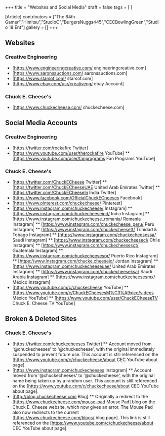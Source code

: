 +++
title = "Websites and Social Media"
draft = false
tags = [ ]

[Article]
contributors = ["The 64th Gamer","Himitsu","StudioC","BurgersNuggs445","CECBowlingGreen","Studio 18 Ent"]
gallery = []
+++
## Websites ##

### Creative Engineering ###

* [https://www.engineeringcreative.com/ engineeringcreative.com]
* [https://www.aaronsauctions.com/ aaronsauctions.com]
* [https://www.starsof.com/ starsof.com]
* [https://www.ebay.com/usr/creativeng/ ebay Account]

### Chuck E. Cheese's ###

* [https://www.chuckecheese.com/ chuckecheese.com]

## Social Media Accounts ##

### Creative Engineering ###

* [https://twitter.com/rockafire Twitter]
* [https://www.youtube.com/user/therockafire YouTube]
** [https://www.youtube.com/user/fanprograms Fan Programs YouTube]

### Chuck E. Cheese's ###

* [https://twitter.com/ChuckECheese Twitter]
** [https://twitter.com/ChuckECheeseUAE United Arab Emirates Twitter]
** [https://twitter.com/ChuckECheeseIn India Twitter]
* [https://www.facebook.com/OfficialChuckECheeses Facebook]
* [https://www.pinterest.com/chuckecheese/ Pinterest]
* [https://www.instagram.com/chuckecheese/ Instagram]
** [https://www.instagram.com/chuckecheeseind/ India Instagram]
** [https://www.instagram.com/chuckecheese_romania/ Romania Instagram]
** [https://www.instagram.com/chuckecheese_peru/ Peru Instagram]
** [https://www.instagram.com/chuckecheesett/ Trinidad & Tobago Instagram]
** [https://www.instagram.com/chuckecheesessa/ Saudi Instagram]
** [https://www.instagram.com/chuckecheesecl/ Chile Instagram]
** [https://www.instagram.com/chuckecheesesgt/ Guatemala Instagram]
** [https://www.instagram.com/chuckecheesespr/ Puerto Rico Instagram]
** [https://www.instagram.com/chucke.cheesejo/ Jordan Instagram]
** [https://www.instagram.com/chuckecheeseuae/ United Arab Emirates Instagram]
** [https://www.instagram.com/chuckecheeseksa/ Saudi Arabia Instagram]
** [https://www.instagram.com/chuckecheesesmx/ México Instagram]
* [https://www.youtube.com/c/chuckecheese YouTube]
** [https://www.youtube.com/c/ChuckECheesesM%C3%A9xico/videos México YouTube]
** [https://www.youtube.com/user/ChuckECheeseTV Chuck E. Cheese TV YouTube]

## Broken & Deleted Sites ##

### Chuck E. Cheese's ###

* [https://twitter.com/chuckecheeses Twitter]
** Account moved from '@chuckecheeses' to '@chuckecheese', with the original immediately suspended to prevent future use. This account is still referenced on the [https://www.youtube.com/c/chuckecheese/about CEC YouTube about page].
* [https://www.instagram.com/chuckecheeses Instagram]
** Account moved from '@chuckecheeses' to '@chuckecheese', with the original name being taken up by a random user. This account is still referenced on the [https://www.youtube.com/c/chuckecheese/about CEC YouTube about page].
* [http://blog.chuckecheese.com Blog]
** Originally a redirect to the [https://www.chuckecheese.com/mouse-pad Mouse Pad] blog on the Chuck E. Cheese website, which now gives an error. The Mouse Pad also now redirects to the current [https://www.chuckecheese.com/blogs/ blog page]. This link is still referenced on the [https://www.youtube.com/c/chuckecheese/about CEC YouTube about page].